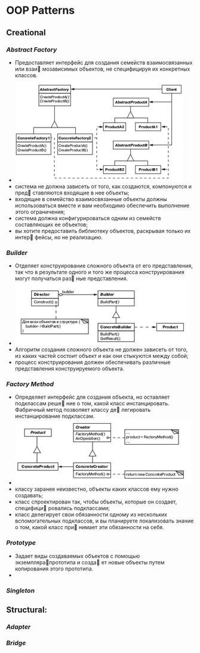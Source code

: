 # OOP Patterns


## Creational

### _Abstract Factory_
* Предоставляет интерфейс для создания семейств взаимосвязанных или взаи
  мозависимых объектов, не специфицируя их конкретных классов.
* ![screenshot of sample](./images/abstract_factory.png)
* система не должна зависеть от того, как создаются, компонуются и пред
ставляются входящие в нее объекты;
* входящие в семейство взаимосвязанные объекты должны использоваться
вместе и вам необходимо обеспечить выполнение этого ограничения;
* система должна конфигурироваться одним из семейств составляющих ее
объектов;
* вы хотите предоставить библиотеку объектов, раскрывая только их интер
фейсы, но не реализацию.

### _Builder_
* Отделяет конструирование сложного объекта от его представления, так что
  в результате одного и того же процесса конструирования могут получаться раз
  ные представления.
*  ![screenshot of sample](./images/builder.png)
* Алгоритм создания сложного объекта не должен зависеть от того, из каких
  частей состоит объект и как они стыкуются между собой; 
* процесс конструирования должен обеспечивать различные представления
  конструируемого объекта.  
### _Factory Method_
* Определяет интерфейс для создания объекта, но оставляет подклассам реше
  ние о том, какой класс инстанцировать. Фабричный метод позволяет классу де
  легировать инстанцирование подклассам.
* ![screenshot of sample](./images/factory_methods.png) 
* классу заранее неизвестно, объекты каких классов ему нужно создавать;
* класс спроектирован так, чтобы объекты, которые он создает, специфици
  ровались подклассами;
* класс делегирует свои обязанности одному из нескольких вспомогательных
 подклассов, и вы планируете локализовать знание о том, какой класс при
 нимает эти обязанности на себя.
### _Prototype_
* Задает виды создаваемых объектов с помощью экземплярапрототипа и созда
  ет новые объекты путем копирования этого прототипа.
*   
### _Singleton_

##  **Structural:**
 
### _Adapter_
 
### _Bridge_